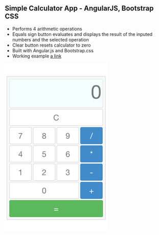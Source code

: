 ## Simple Calculator App - AngularJS, Bootstrap CSS

- Performs 4 arithmetic operations
- Equals sign button evaluates and displays the result of the inputed numbers and the selected operation
- Clear button resets calculator to zero
- Built with Angular.js and Bootstrap.css
- Working example [a link](http://brentswain.com/calculator/app/)

![Caculator Screenshot](app/img/calculator.png)